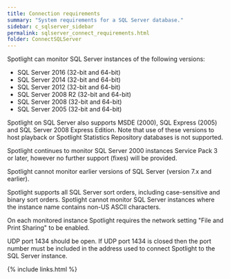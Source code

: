 ```yaml
---
title: Connection requirements
summary: "System requirements for a SQL Server database."
sidebar: c_sqlserver_sidebar
permalink: sqlserver_connect_requirements.html
folder: ConnectSQLServer
---
```



Spotlight can monitor SQL Server instances of the following versions:

* SQL Server 2016 (32-bit and 64-bit)
* SQL Server 2014 (32-bit and 64-bit)
* SQL Server 2012 (32-bit and 64-bit)
* SQL Server 2008 R2 (32-bit and 64-bit)
* SQL Server 2008 (32-bit and 64-bit)
* SQL Server 2005 (32-bit and 64-bit)

Spotlight on SQL Server also supports MSDE (2000), SQL Express (2005) and SQL Server 2008 Express Edition. Note that use of these versions to host playback or Spotlight Statistics Repository databases is not supported.

Spotlight continues to monitor SQL Server 2000 instances Service Pack 3 or later, however no further support (fixes) will be provided.

Spotlight cannot monitor earlier versions of SQL Server (version 7.x and earlier).

Spotlight supports all SQL Server sort orders, including case-sensitive and binary sort orders. Spotlight cannot monitor SQL Server instances where the instance name contains non-US ASCII characters.

On each monitored instance Spotlight requires the network setting "File and Print Sharing" to be enabled.

UDP port 1434 should be open. If UDP port 1434 is closed then the port number must be included in the address used to connect Spotlight to the SQL Server instance.

{% include links.html %}
